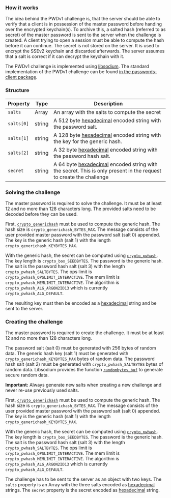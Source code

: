 ### How it works
The idea behind the PWDv1 challenge is, that the server should be able to verify that a client is in possession of the master password before handing over the encrypted keychain(s).
To archive this, a salted hash (referred to as secret) of the master password is sent to the server when the challenge is created.
A client trying to open a session must be able to compute the hash before it can continue.
The secret is not stored on the server.
It is used to encrypt the SSEv2 keychain and discarded afterwards.
The server assumes that a salt is correct if it can decrypt the keychain with it.

The PWDv1 challenge is implemented using [libsodium](https://download.libsodium.org/doc/bindings_for_other_languages).
The standard implementation of the PWDv1 challenge can be found [in the passwords-client package](https://git.mdns.eu/nextcloud/passwords-client/blob/master/src/Authorization/Challenge/PWDv1Challenge.js).


### Structure
| Property | Type | Description |
| --- | --- | --- |
| `salts` | Array | An array with the salts to compute the secret |
| `salts[0]` | string | A 512 byte [hexadecimal](https://download.libsodium.org/doc/helpers#hexadecimal-encoding-decoding) encoded string with the password salt. |
| `salts[1]` | string | A 128 byte [hexadecimal](https://download.libsodium.org/doc/helpers#hexadecimal-encoding-decoding) encoded string with the key for the generic hash. |
| `salts[2]` | string | A 32 byte [hexadecimal](https://download.libsodium.org/doc/helpers#hexadecimal-encoding-decoding) encoded string with the password hash salt. |
| `secret`   | string | A 64 byte [hexadecimal](https://download.libsodium.org/doc/helpers#hexadecimal-encoding-decoding) encoded string with the secret. This is only present in the request to create the challenge |


### Solving the challenge
The master password is required to solve the challenge.
It must be at least 12 and no more than 128 characters long.
The provided salts need to be decoded before they can be used.

First, [`crypto_generichash`](https://download.libsodium.org/doc/hashing/generic_hashing#usage) must be used to compute the generic hash.
The hash size is `crypto_generichash_BYTES_MAX`.
The message consists of the user provided master password with the password salt (salt 0) appended.
The key is the generic hash (salt 1) with the length `crypto_generichash_KEYBYTES_MAX`.

With the generic hash, the secret can be computed using [`crypto_pwhash`](https://download.libsodium.org/doc/password_hashing/default_phf#example-1-key-derivation).
The key length is `crypto_box_SEEDBYTES`.
The password is the generic hash.
The salt is the password hash salt (salt 3) with the length `crypto_pwhash_SALTBYTES`.
The ops limit is `crypto_pwhash_OPSLIMIT_INTERACTIVE`.
The mem limit is `crypto_pwhash_MEMLIMIT_INTERACTIVE`.
The algorithm is `crypto_pwhash_ALG_ARGON2ID13` which is currently `crypto_pwhash_ALG_DEFAULT`.

The resulting key must then be encoded as a [hexadecimal](https://download.libsodium.org/doc/helpers#hexadecimal-encoding-decoding) string and be sent to the server.


### Creating the challenge
The master password is required to create the challenge.
It must be at least 12 and no more than 128 characters long.

The password salt (salt 0) must be generated with 256 bytes of random data.
The generic hash key (salt 1) must be generated with `crypto_generichash_KEYBYTES_MAX` bytes of random data.
The password hash salt (salt 2) must be generated with `crypto_pwhash_SALTBYTES` bytes of random data.
Libsodium provides the function [`randombytes_buf`](https://download.libsodium.org/doc/generating_random_data#usage) to generate secure random data.

**Important:** Always generate new salts when creating a new challenge and never re-use previously used salts.

First, [`crypto_generichash`](https://download.libsodium.org/doc/hashing/generic_hashing#usage) must be used to compute the generic hash.
The hash size is `crypto_generichash_BYTES_MAX`.
The message consists of the user provided master password with the password salt (salt 0) appended.
The key is the generic hash (salt 1) with the length `crypto_generichash_KEYBYTES_MAX`.

With the generic hash, the secret can be computed using [`crypto_pwhash`](https://download.libsodium.org/doc/password_hashing/default_phf#example-1-key-derivation).
The key length is `crypto_box_SEEDBYTES`.
The password is the generic hash.
The salt is the password hash salt (salt 3) with the length `crypto_pwhash_SALTBYTES`.
The ops limit is `crypto_pwhash_OPSLIMIT_INTERACTIVE`.
The mem limit is `crypto_pwhash_MEMLIMIT_INTERACTIVE`.
The algorithm is `crypto_pwhash_ALG_ARGON2ID13` which is currently `crypto_pwhash_ALG_DEFAULT`.

The challenge has to be sent to the server as an object with two keys.
The `salts` property is an Array with the three salts encoded as [hexadecimal](https://download.libsodium.org/doc/helpers#hexadecimal-encoding-decoding) strings.
The `secret` property is the secret encoded as [hexadecimal](https://download.libsodium.org/doc/helpers#hexadecimal-encoding-decoding) string.
